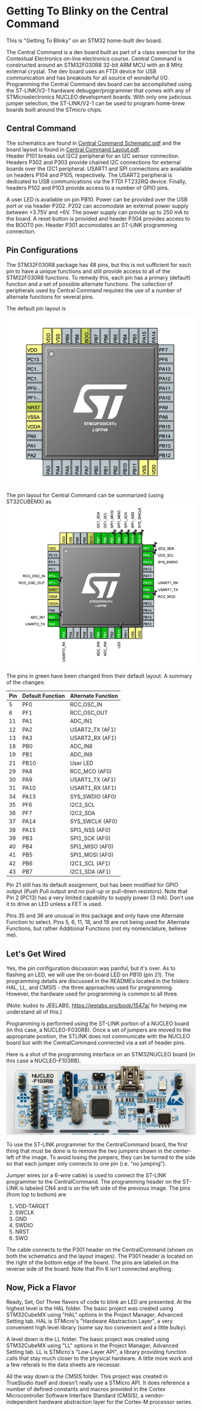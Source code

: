 # Getting To Blinky on the Central Command

This is "Getting To Blinky" on an STM32 home-built dev board.

The Central Command is a dev board built as part of a class exercise for the Contextual Electronics
on-line electronics course.  Central Command is constructed around an STM32F030R8 32-bit ARM MCU
with an 8 MHz external crystal.
The dev board uses an FTDI device for USB communication and has breakouts for all source of wonderful
I/O.  Programming the Central Command dev board can be accomplished using the 
ST-LINK/V2-1 hardware debugger/programmer that comes with any of STMicroelectronics NUCLEO
development boards.  With only one judicious jumper selection, the ST-LINK/V2-1 can be used to program
home-brew boards built around the STmicro chips.

## Central Command
The schematics are found in [Central Command Schematic.pdf](../CentralCommand/Central%20Command%20Schematic.pdf) 
and the board layout is found in [Central Command Layout.pdf](../CentralCommand/Central%20Command%20Layout.pdf).  
Header P101 breaks out I2C2 peripheral for 
an I2C sensor connection.  Headers P302 and P303 provide chained I2C connections for external boards over
the I2C1 peripheral.  USART1 and SPI connections are available on headers P104 and P105, respectively.  The USART2 
peripheral is dedicated to USB communications via the FTDI FT232RQ device.  Finally, headers P102 and P103
provide access to a number of GPIO pins.

A user LED is available on pin PB10.  Power can be provided over the USB port or via header P202.  P202 can
accomodate an external power supply between +3.75V and +6V.  The power supply can provide up to
250 mA to the board.  A reset button is provided and header P304
provides access to the BOOT0 pin.  Header P301 accomodates an ST-LINK programming connection.

## Pin Configurations
The STM32F030R8 package has 48 pins, but this is not sufficient for each pin to have a unique functions and
still provide access to all of the STM32F030R8 functions.  To remedy this, each pin has a primary (default)
function and a set of possible alternate functions.  The collection of peripherals used by Central Command
requires the use of a number of alternate functions for several pins.  

The default pin layout is

![pin layout](../CentralCommand/DefaultPinout.png)

The pin layout for Central Command can
be summarized (using ST32CUBEMX) as
![pin layout](../CentralCommand/Pinout.png)

The pins in green have been changed from their default layout.  A summary of the changes:

|Pin|Default Function |Alternate Function |
|----|---|---|
| 5   | PF0 | RCC_OSC_IN |
| 6   | PF1 | RCC_OSC_OUT |
| 11 | PA1 | ADC_IN1 |
| 12 | PA2 | USART2_TX (AF1) |
| 13 | PA3 | USART2_RX (AF1) |
| 18 | PB0 | ADC_IN8 |
| 19 | PB1 | ADC_IN9 |
| 21 | PB10 | User LED |
| 29 | PA8 | RCC_MCO (AF0) |
| 30 | PA9 | USART1_TX (AF1) |
| 31 | PA10 | USART1_RX (AF1) |
| 34 | PA13 | SYS_SWDIO (AF0) |
| 35 | PF6 | I2C2_SCL |
| 36 | PF7 | I2C2_SDA |
| 37 | PA14 | SYS_SWCLK (AF0) |
| 38 | PA15 | SPI1_NSS (AF0) |
| 39 | PB3 | SPI1_SCK (AF0) |
| 40 | PB4 | SPI1_MISO (AF0) |
| 41 | PB5 | SPI1_MOSI (AF0) |
| 42 | PB6 | I2C1_SCL (AF1) |
| 43 | PB7 | I2C1_SDA (AF1) |

Pin 21 still has its default assignment, but has been modified for GPIO output
(Push Pull output and no pull-up or pull-down resistors).  Note that Pin 2 (PC13)
has a very limited capability to supply power (3 mA).  Don't use it to drive an LED
unless a FET is used.

Pins 35 and 36 are unusual in this package and only have one Alternate Function to select.
Pins 5, 6, 11, 18,  and 19 are not being used for Alternate Functions, but rather Additional Functions
(not my nomenclature, believe me).

## Let's Get Wired
Yes, the pin configuration discussion was painful, but it's over.  As to flashing an LED, we will use the on-board LED on
PB10 (pin 21).  The programming details are discussed in the READMEs located in the folders HAL, LL, and CMSIS - the 
three approaches used for programming.  However, the hardware used for programming is common to all three.

(Note:  kudos to JEELABS, https://jeelabs.org/book/1547a/ for helping me understand all of this.)

Programming is performed using the ST-LINK portion of a NUCLEO board (in this case, a NUCLEO-F030R8).  Once a set of jumpers
are moved to the appropriate position, the STLINK does not communicate with the NUCLEO board but with the CentralCommand
connected via a set of header pins.  

Here is a shot of the programming interface on an STM32NUCLEO board (in this case a NUCLEO-F103RB).
![programmer layout](../CentralCommand/header.jpg)

To use the ST-LINK programmer for the CentralCommand board, the first thing that must be done is to remove the two
jumpers shown in the center-left of the image.  To avoid losing the jumpers, they can be turned to the side so that each
jumper only connects to one pin (i.e. "no jumping").

Jumper wires (or a 6-wire cable) is used to connect the ST-LINK programmer to the CentralCommand.  The programming header
on the ST-LINK is labeled CN4 and is on the left side of the previous image.  The pins (from top to bottom) are
1.  VDD-TARGET
2.  SWCLK
3.  GND
4.  SWDIO
5.  NRST
6.  SWO

The cable connects to the P301 header on the CentralCommand (shown on both the schematics and the layout images).
The P301 header is located on the right of the bottom edge of the board.  The pins are labeled on the reverse side of the board.
Note that Pin 6 isn't connected anything. 

## Now, Pick a Flavor
Ready, Set, Go!  Three flavors of code to blink an LED are presented.  At the highest level is the HAL folder.  The basic project
was created using STM32CubeMX using "HAL" options in the Project Manager, Advanced Setting tab.  HAL is STMicro's 
"Hardware Abstraction Layer", a very convenient high level library (some say too convenient and a little bulky).  

A level down is the LL folder.  The basic project
was created using STM32CubeMX using "LL" options in the Project Manager, Advanced Setting tab.  LL is STMicro's 
"Low-Layer API", a library providing function calls that stay much closer to the physical hardware.  A little more work and
a few referals to the data sheets are necessar.

All the way down is the CMSIS folder.  This project was created in TrueStudio itself and doesn't really use a STMicro API.  It does
reference a number of defined constants and macros provided in the Cortex Microcontroller Software Interface 
Standard (CMSIS), a vendor-independent hardware abstraction layer for the Cortex-M processor series. 

